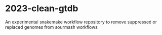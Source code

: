 # 2023-clean-gtdb
An experimental snakemake workflow repository to remove suppressed or replaced genomes from sourmash workflows
